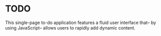 # TODO
This single-page to-do application features a fluid user interface that– by using JavaScript– allows users to rapidly add dynamic content.
